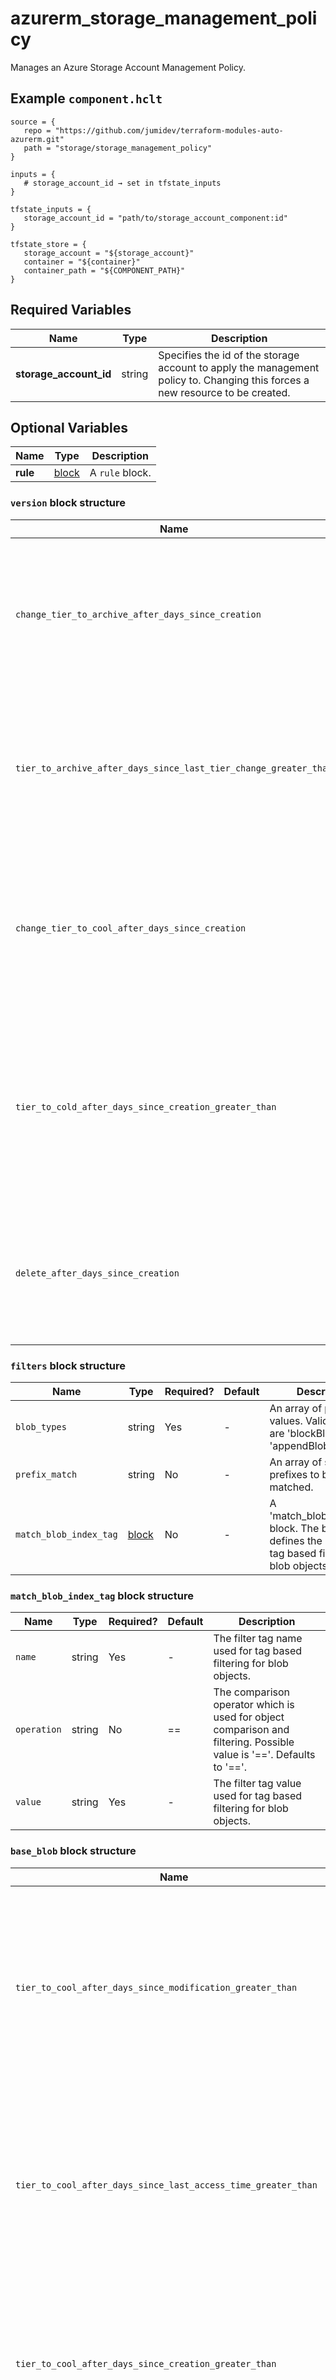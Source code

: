 # azurerm_storage_management_policy

Manages an Azure Storage Account Management Policy.

## Example `component.hclt`

```hcl
source = {
   repo = "https://github.com/jumidev/terraform-modules-auto-azurerm.git"   
   path = "storage/storage_management_policy"   
}

inputs = {
   # storage_account_id → set in tfstate_inputs
}

tfstate_inputs = {
   storage_account_id = "path/to/storage_account_component:id"   
}

tfstate_store = {
   storage_account = "${storage_account}"   
   container = "${container}"   
   container_path = "${COMPONENT_PATH}"   
}

```

## Required Variables

| Name | Type |  Description |
| ---- | --------- |  ----------- |
| **storage_account_id** | string |  Specifies the id of the storage account to apply the management policy to. Changing this forces a new resource to be created. | 

## Optional Variables

| Name | Type |  Description |
| ---- | --------- |  ----------- |
| **rule** | [block](#rule-block-structure) |  A `rule` block. | 

### `version` block structure

| Name | Type | Required? | Default | Description |
| ---- | ---- | --------- | ------- | ----------- |
| `change_tier_to_archive_after_days_since_creation` | int | No | -1 | The age in days after creation to tier blob version to archive storage. Must be between 0 and 99999. Defaults to '-1'. |
| `tier_to_archive_after_days_since_last_tier_change_greater_than` | int | No | -1 | The age in days after last tier change to the blobs to skip to be archved. Must be between 0 and 99999. Defaults to '-1'. |
| `change_tier_to_cool_after_days_since_creation` | int | No | -1 | The age in days creation create to tier blob version to cool storage. Must be between 0 and 99999. Defaults to '-1'. |
| `tier_to_cold_after_days_since_creation_greater_than` | int | No | -1 | The age in days after creation to cold storage. Supports blob currently at Hot tier. Must be between '0' and '99999'. Defaults to '-1'. |
| `delete_after_days_since_creation` | int | No | -1 | The age in days after creation to delete the blob version. Must be between 0 and 99999. Defaults to '-1'. |

### `filters` block structure

| Name | Type | Required? | Default | Description |
| ---- | ---- | --------- | ------- | ----------- |
| `blob_types` | string | Yes | - | An array of predefined values. Valid options are 'blockBlob' and 'appendBlob'. |
| `prefix_match` | string | No | - | An array of strings for prefixes to be matched. |
| `match_blob_index_tag` | [block](#match_blob_index_tag-block-structure) | No | - | A 'match_blob_index_tag' block. The block defines the blob index tag based filtering for blob objects. |

### `match_blob_index_tag` block structure

| Name | Type | Required? | Default | Description |
| ---- | ---- | --------- | ------- | ----------- |
| `name` | string | Yes | - | The filter tag name used for tag based filtering for blob objects. |
| `operation` | string | No | == | The comparison operator which is used for object comparison and filtering. Possible value is '=='. Defaults to '=='. |
| `value` | string | Yes | - | The filter tag value used for tag based filtering for blob objects. |

### `base_blob` block structure

| Name | Type | Required? | Default | Description |
| ---- | ---- | --------- | ------- | ----------- |
| `tier_to_cool_after_days_since_modification_greater_than` | int | No | -1 | The age in days after last modification to tier blobs to cool storage. Supports blob currently at Hot tier. Must be between 0 and 99999. Defaults to '-1'. |
| `tier_to_cool_after_days_since_last_access_time_greater_than` | int | No | -1 | The age in days after last access time to tier blobs to cool storage. Supports blob currently at Hot tier. Must be between '0' and '99999'. Defaults to '-1'. |
| `tier_to_cool_after_days_since_creation_greater_than` | int | No | -1 | The age in days after creation to cool storage. Supports blob currently at Hot tier. Must be between '0' and '99999'. Defaults to '-1'. |
| `auto_tier_to_hot_from_cool_enabled` | bool | No | False | Whether a blob should automatically be tiered from cool back to hot if it's accessed again after being tiered to cool. Defaults to 'false'. |
| `tier_to_archive_after_days_since_modification_greater_than` | int | No | -1 | The age in days after last modification to tier blobs to archive storage. Supports blob currently at Hot or Cool tier. Must be between 0 and 99999. Defaults to '-1'. |
| `tier_to_archive_after_days_since_last_access_time_greater_than` | int | No | -1 | The age in days after last access time to tier blobs to archive storage. Supports blob currently at Hot or Cool tier. Must be between '0' and'99999'. Defaults to '-1'. |
| `tier_to_archive_after_days_since_creation_greater_than` | int | No | -1 | The age in days after creation to archive storage. Supports blob currently at Hot or Cool tier. Must be between '0' and'99999'. Defaults to '-1'. |
| `tier_to_archive_after_days_since_last_tier_change_greater_than` | int | No | -1 | The age in days after last tier change to the blobs to skip to be archved. Must be between 0 and 99999. Defaults to '-1'. |
| `tier_to_cold_after_days_since_modification_greater_than` | int | No | -1 | The age in days after last modification to tier blobs to cold storage. Supports blob currently at Hot tier. Must be between 0 and 99999. Defaults to '-1'. |
| `tier_to_cold_after_days_since_last_access_time_greater_than` | int | No | -1 | The age in days after last access time to tier blobs to cold storage. Supports blob currently at Hot tier. Must be between '0' and '99999'. Defaults to '-1'. |
| `tier_to_cold_after_days_since_creation_greater_than` | int | No | -1 | The age in days after creation to cold storage. Supports blob currently at Hot tier. Must be between '0' and '99999'. Defaults to '-1'. |
| `delete_after_days_since_modification_greater_than` | int | No | -1 | The age in days after last modification to delete the blob. Must be between 0 and 99999. Defaults to '-1'. |
| `delete_after_days_since_last_access_time_greater_than` | int | No | -1 | The age in days after last access time to delete the blob. Must be between '0' and '99999'. Defaults to '-1'. |
| `delete_after_days_since_creation_greater_than` | int | No | -1 | The age in days after creation to delete the blob. Must be between '0' and '99999'. Defaults to '-1'. |

### `snapshot` block structure

| Name | Type | Required? | Default | Description |
| ---- | ---- | --------- | ------- | ----------- |
| `change_tier_to_archive_after_days_since_creation` | int | No | -1 | The age in days after creation to tier blob snapshot to archive storage. Must be between 0 and 99999. Defaults to '-1'. |
| `tier_to_archive_after_days_since_last_tier_change_greater_than` | int | No | -1 | The age in days after last tier change to the blobs to skip to be archved. Must be between 0 and 99999. Defaults to '-1'. |
| `change_tier_to_cool_after_days_since_creation` | int | No | -1 | The age in days after creation to tier blob snapshot to cool storage. Must be between 0 and 99999. Defaults to '-1'. |
| `tier_to_cold_after_days_since_creation_greater_than` | int | No | -1 | The age in days after creation to cold storage. Supports blob currently at Hot tier. Must be between '0' and '99999'. Defaults to '-1'. |
| `delete_after_days_since_creation_greater_than` | int | No | -1 | The age in days after creation to delete the blob snapshot. Must be between 0 and 99999. Defaults to '-1'. |

### `actions` block structure

| Name | Type | Required? | Default | Description |
| ---- | ---- | --------- | ------- | ----------- |
| `base_blob` | [block](#base_blob-block-structure) | No | - | A 'base_blob' block. |
| `snapshot` | [block](#snapshot-block-structure) | No | - | A 'snapshot' block. |
| `version` | [block](#version-block-structure) | No | - | A 'version' block. |

### `rule` block structure

| Name | Type | Required? | Default | Description |
| ---- | ---- | --------- | ------- | ----------- |
| `name` | string | Yes | - | The name of the rule. Rule name is case-sensitive. It must be unique within a policy. |
| `enabled` | bool | Yes | - | Boolean to specify whether the rule is enabled. |
| `filters` | [block](#filters-block-structure) | Yes | - | A 'filters' block. |
| `actions` | [block](#actions-block-structure) | Yes | - | An 'actions' block. |



## Outputs

| Name | Type | Sensitive? | Description |
| ---- | ---- | --------- | --------- |
| **id** | string | No  | The ID of the Storage Account Management Policy. | 

Additionally, all variables are provided as outputs.
